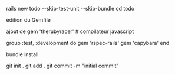 rails new todo --skip-test-unit --skip-bundle
cd todo

édition du Gemfile

ajout de 
gem 'therubyracer' # compilateur javascript

group :test, :development do
  gem 'rspec-rails'
  gem 'capybara'
end

bundle install

git init . 
git add . 
git commit -m "initial commit"

